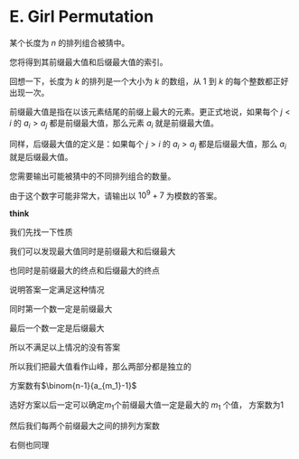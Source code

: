 # E. Girl Permutation

某个长度为 $n$ 的排列组合被猜中。

您将得到其前缀最大值和后缀最大值的索引。

回想一下，长度为 $k$ 的排列是一个大小为 $k$ 的数组，从 $1$ 到 $k$ 的每个整数都正好出现一次。

前缀最大值是指在以该元素结尾的前缀上最大的元素。更正式地说，如果每个 $j<i$ 的 $a_i>a_j$ 都是前缀最大值，那么元素 $a_i$ 就是前缀最大值。

同样，后缀最大值的定义是：如果每个 $j>i$ 的 $a_i>a_j$ 都是后缀最大值，那么 $a_i$ 就是后缀最大值。

您需要输出可能被猜中的不同排列组合的数量。

由于这个数字可能非常大，请输出以 $10^9 + 7$ 为模数的答案。

**think**

我们先找一下性质

我们可以发现最大值同时是前缀最大和后缀最大

也同时是前缀最大的终点和后缀最大的终点

说明答案一定满足这种情况

同时第一个数一定是前缀最大

最后一个数一定是后缀最大

所以不满足以上情况的没有答案

所以我们把最大值看作山峰，那么两部分都是独立的

方案数有$\binom{n-1}{a_{m_1}-1}$

选好方案以后一定可以确定$m_1$个前缀最大值一定是最大的 $m_1$ 个值， 方案数为1

然后我们每两个前缀最大之间的排列方案数

右侧也同理

